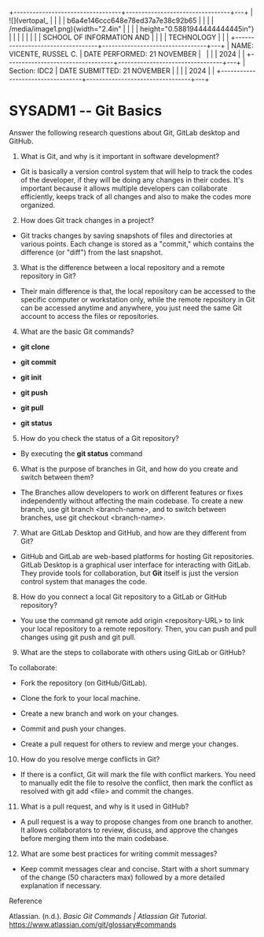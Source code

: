 +----------------------------------+---------------------------------+---+
| ![](vertopal_                    |                                 |   |
| b6a4e146ccc648e78ed37a7e38c92b65 |                                 |   |
| /media/image1.png){width="2.4in" |                                 |   |
| height="0.5881944444444445in"}   |                                 |   |
|                                  |                                 |   |
| SCHOOL OF INFORMATION AND        |                                 |   |
| TECHNOLOGY                       |                                 |   |
+----------------------------------+---------------------------------+---+
| NAME: VICENTE, RUSSEL C.         | DATE PERFORMED: 21 NOVEMBER     |   |
|                                  | 2024                            |   |
+----------------------------------+---------------------------------+---+
| Section: IDC2                    | DATE SUBMITTED: 21 NOVEMBER     |   |
|                                  | 2024                            |   |
+----------------------------------+---------------------------------+---+

# SYSADM1 -- Git Basics

Answer the following research questions about Git, GitLab desktop and
GitHub.

1.  What is Git, and why is it important in software development?

-   Git is basically a version control system that will help to track
    the codes of the developer, if they will be doing any changes in
    their codes. It\'s important because it allows multiple developers
    can collaborate efficiently, keeps track of all changes and also to
    make the codes more organized.

2.  How does Git track changes in a project?

-   Git tracks changes by saving snapshots of files and directories at
    various points. Each change is stored as a \"commit,\" which
    contains the difference (or \"diff\") from the last snapshot.

3.  What is the difference between a local repository and a remote
    repository in Git?

-   Their main difference is that, the local repository can be accessed
    to the specific computer or workstation only, while the remote
    repository in Git can be accessed anytime and anywhere, you just
    need the same Git account to access the files or repositories.

4.  What are the basic Git commands?

-   **git clone**

-   **git commit**

-   **git init**

-   **git push**

-   **git pull**

-   **git status**

5.  How do you check the status of a Git repository?

-   By executing the **git status** command

6.  What is the purpose of branches in Git, and how do you create and
    switch between them?

-   The Branches allow developers to work on different features or fixes
    independently without affecting the main codebase. To create a new
    branch, use git branch \<branch-name\>, and to switch between
    branches, use git checkout \<branch-name\>.

7.  What are GitLab Desktop and GitHub, and how are they different from
    Git?

-   GitHub and GitLab are web-based platforms for hosting Git
    repositories. GitLab Desktop is a graphical user interface for
    interacting with GitLab. They provide tools for collaboration, but
    **Git** itself is just the version control system that manages the
    code.

8.  How do you connect a local Git repository to a GitLab or GitHub
    repository?

-   You use the command git remote add origin \<repository-URL\> to link
    your local repository to a remote repository. Then, you can push and
    pull changes using git push and git pull.

9.  What are the steps to collaborate with others using GitLab or
    GitHub?

To collaborate:

-   Fork the repository (on GitHub/GitLab).

-   Clone the fork to your local machine.

-   Create a new branch and work on your changes.

-   Commit and push your changes.

-   Create a pull request for others to review and merge your changes.

10. How do you resolve merge conflicts in Git?

-   If there is a conflict, Git will mark the file with conflict
    markers. You need to manually edit the file to resolve the conflict,
    then mark the conflict as resolved with git add \<file\> and commit
    the changes.

11. What is a pull request, and why is it used in GitHub?

-   A pull request is a way to propose changes from one branch to
    another. It allows collaborators to review, discuss, and approve the
    changes before merging them into the main codebase.

12. What are some best practices for writing commit messages?

-   Keep commit messages clear and concise. Start with a short summary
    of the change (50 characters max) followed by a more detailed
    explanation if necessary.

Reference

Atlassian. (n.d.). *Basic Git Commands \| Atlassian Git Tutorial*.
https://www.atlassian.com/git/glossary#commands
